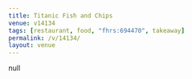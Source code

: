 ```yaml
---
title: Titanic Fish and Chips
venue: v14134
tags: [restaurant, food, "fhrs:694470", takeaway]
permalink: /v/14134/
layout: venue
---
```

null